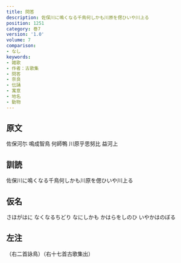 ```yaml
---
title: 問答
description: 佐保川に鳴くなる千鳥何しかも川原を偲ひいや川上る
position: 1251
category: 巻7
version: '1.0'
volume: 7
comparison:
- なし
keywords:
- 雑歌
- 作者：古歌集
- 問答
- 奈良
- 伝誦
- 寓意
- 地名
- 動物
---
```


## 原文

佐保河尓 鳴成智鳥 何師鴨 川原乎思努比 益河上

## 訓読

佐保川に鳴くなる千鳥何しかも川原を偲ひいや川上る

## 仮名

さほがはに なくなるちどり なにしかも かはらをしのひ いやかはのぼる

## 左注

（右二首詠鳥）（右十七首古歌集出）
